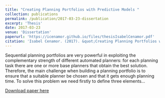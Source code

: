 ```yaml
---
title: "Creating Planning Portfolios with Predictive Models "
collection: publications
permalink: /publication/2017-03-23-dissertation
excerpt: 'Thesis'
date: 2017-03-23
venue: 'Dissertation'
paperurl: 'https://icenamor.github.io/files/thesisIsabelCenamor.pdf'
citation: 'Isabel Cenamor. (2017). &quot;Creating Planning Portfolios with Predictive Models&quot; <i>Universidad Carlos III de Madrid</i>. '
---
```

Sequential planning portfolios are very powerful in exploiting the complementary
strength of different automated planners: for each planning task
there are one or more base planners that obtain the best solution. Therefore,
the main challenge when building a planning portfolio is to ensure that
a suitable planner be chosen and that it gets enough planning time. To solve
this problem we need firstly to define three elements...

[Download paper here](https://icenamor.github.io/files/thesisIsabelCenamor.pdf)

